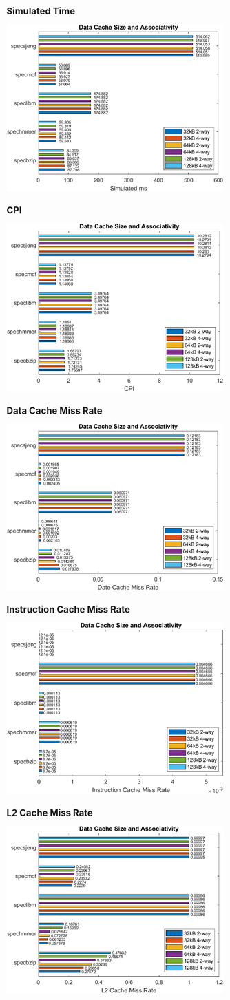 Simulated Time
---

![Simulation time for various settings of dcache](./images/dcacheimages/dcache_simms.png)

CPI
---

![CPI for various settings of dcache](./images/dcacheimages/dcache_cpi.png)

Data Cache Miss Rate
---

![Data Cache Miss Rate](./images/dcacheimages/dcache_dcachemissrate.png)

Instruction Cache Miss Rate
---

![Instruction Cache Miss Rate](./images/dcacheimages/dcache_icachemissrate.png)

L2 Cache Miss Rate
---

![L2 Cache Miss Rate](./images/dcacheimages/dcache_l2missrate.png)
